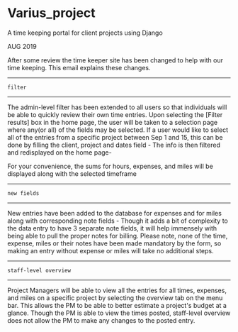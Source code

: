# Varius_project
A time keeping portal for client projects using Django 




 AUG 2019
 
 After some review the time keeper site has been changed to help with our time keeping. 
This email explains these changes. 

-----------------------------
	filter
-----------------------------
The admin-level filter has been extended to all users so that individuals will be able to quickly review their own time entries. Upon selecting the [Filter results] box in the home page, the user will be taken to a selection page where any(or all) of the fields may be selected. 
If a user would like to select all of the entries from a specific project between Sep 1 and 15, this can be done by filling the client, project and dates field - 
The info is then filtered and redisplayed on the home page- 

For your convenience, the sums for hours, expenses, and miles will be displayed along with the selected timeframe

-----------------------------
	new fields 
-----------------------------
New entries have been added to the database for expenses and for miles along with corresponding note fields - Though it adds a bit of complexity to the data entry to have 3 separate note fields, it will help immensely with being able to pull the proper notes for billing. 
Please note, none of the time, expense, miles or their notes have been made mandatory by the form, so making an entry without expense or miles will take no additional steps. 


--------------------------------------
	staff-level overview
--------------------------------------
Project Managers will be able to view all the entries for all times, expenses, and miles on a specific project by selecting the overview tab on the menu bar. 
This allows the PM to be able to better estimate a project's budget at a glance.  Though the PM is able to view the times posted, staff-level overview does not allow the PM to make any changes to the posted entry.  
 
